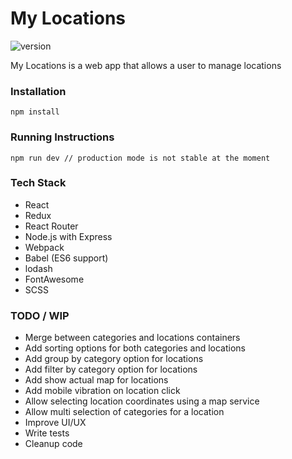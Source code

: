 # My Locations

![version](https://img.shields.io/badge/version-0.2.0-green.svg)

My Locations is a web app that allows a user to manage locations

### Installation

```
npm install
```

### Running Instructions

```
npm run dev // production mode is not stable at the moment
```

### Tech Stack

* React
* Redux
* React Router
* Node.js with Express
* Webpack
* Babel (ES6 support)
* lodash
* FontAwesome
* SCSS

### TODO / WIP

* Merge between categories and locations containers
* Add sorting options for both categories and locations
* Add group by category option for locations
* Add filter by category option for locations
* Add show actual map for locations
* Add mobile vibration on location click
* Allow selecting location coordinates using a map service
* Allow multi selection of categories for a location
* Improve UI/UX
* Write tests
* Cleanup code